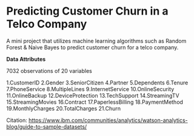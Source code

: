 # Predicting Customer Churn in a Telco Company
A  mini project that utilizes machine learning algorithms such as Random Forest & Naive Bayes to predict customer churn for a telco company.

**Data Attributes**

7032 observations of 20 variables

1.CustomerID
2.Gender
3.SeniorCitizen
4.Partner
5.Dependents
6.Tenure
7.PhoneService
8.MultipleLines
9.InternetService
10.OnlineSecurity
11.OnlineBackup
12.DeviceProtection
13.TechSupport
14.StreamingTV
15.StreamingMovies
16.Contract
17.PaperlessBilling
18.PaymentMethod
19.MonthlyCharges
20.TotalCharges
21.Churn


Citation: https://www.ibm.com/communities/analytics/watson-analytics-blog/guide-to-sample-datasets/
